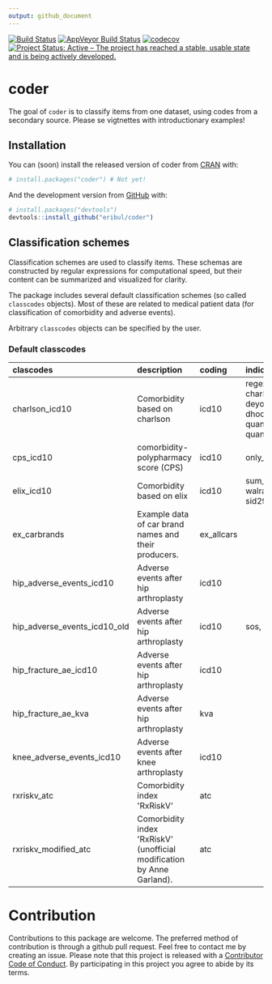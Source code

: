 ```yaml
---
output: github_document
---
```


[![Build Status](https://travis-ci.org/eribul/coder.svg?branch=master)](https://travis-ci.org/eribul/coder)
[![AppVeyor Build Status](https://ci.appveyor.com/api/projects/status/github/eribul/coder?branch=master&svg=true)](https://ci.appveyor.com/project/eribul/coder)
[![codecov](https://codecov.io/gh/eribul/coder/branch/master/graph/badge.svg)](https://codecov.io/gh/eribul/coder)
[![Project Status: Active – The project has reached a stable, usable state and is being actively developed.](https://www.repostatus.org/badges/latest/active.svg)](https://www.repostatus.org/#active)


<!-- README.md is generated from README.Rmd. Please edit that file -->


# coder

The goal of `coder` is to classify items from one dataset, using codes from a secondary source. 
Please se vigtnettes with introductionary examples! 

## Installation

You can (soon) install the released version of coder from [CRAN](https://CRAN.R-project.org) with:

``` r
# install.packages("coder") # Not yet!
```

And the development version from [GitHub](https://github.com/) with:

``` r
# install.packages("devtools")
devtools::install_github("eribul/coder")
```

## Classification schemes

Classification schemes are used to classify items. 
These schemas are constructed by regular expressions for computational speed, 
but their content can be summarized and visualized for clarity.

The package includes several default classification schemes (so called `classcodes` objects).
Most of these are related to medical patient data (for classification of comorbidity and adverse events).

Arbitrary `classcodes` objects can be specified by the user. 

### Default classcodes


|clascodes                    |description                                                            |coding     |indices                                                                      |  N|     n|
|:----------------------------|:----------------------------------------------------------------------|:----------|:----------------------------------------------------------------------------|--:|-----:|
|charlson_icd10               |Comorbidity based on charlson                                          |icd10      |regex_rcs, charlson, deyo_ramano, dhoore, ghali, quan_original, quan_updated | 17|  1178|
|cps_icd10                    |comorbidity-polypharmacy score (CPS)                                   |icd10      |only_ordinary                                                                |  2| 12406|
|elix_icd10                   |Comorbidity based on elix                                              |icd10      |sum_all, walraven, sid29, sid30                                              | 31|  1517|
|ex_carbrands                 |Example data of car brand names and their producers.                   |ex_allcars |                                                                             |  7|    22|
|hip_adverse_events_icd10     |Adverse events after hip arthroplasty                                  |icd10      |                                                                             |  6|   306|
|hip_adverse_events_icd10_old |Adverse events after hip arthroplasty                                  |icd10      |sos, shar                                                                    |  3|   523|
|hip_fracture_ae_icd10        |Adverse events after hip arthroplasty                                  |icd10      |                                                                             |  1|   749|
|hip_fracture_ae_kva          |Adverse events after hip arthroplasty                                  |kva        |                                                                             |  1|   143|
|knee_adverse_events_icd10    |Adverse events after knee arthroplasty                                 |icd10      |                                                                             |  6|   278|
|rxriskv_atc                  |Comorbidity index 'RxRiskV'                                            |atc        |                                                                             | 39|  1170|
|rxriskv_modified_atc         |Comorbidity index 'RxRiskV' (unofficial modification by Anne Garland). |atc        |                                                                             | 42|  1391|

# Contribution

Contributions to this package are welcome. The preferred method of contribution is through a github pull request. Feel free to contact me by creating an issue. Please note that this project is released with a [Contributor Code of Conduct](CODE_OF_CONDUCT.md).
By participating in this project you agree to abide by its terms.
